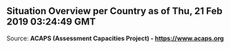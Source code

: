 ## Situation Overview per Country as of Thu, 21 Feb 2019 03:24:49 GMT

Source: **ACAPS (Assessment Capacities Project) - https://www.acaps.org**